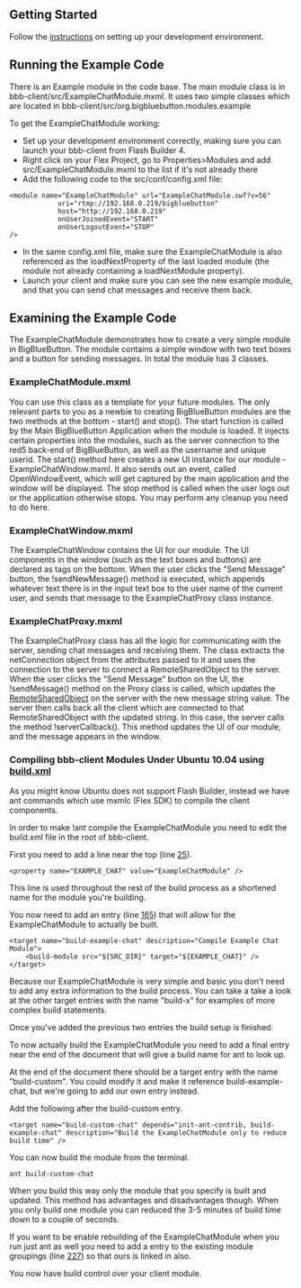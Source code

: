 ## Getting Started ##
Follow the [instructions](Developing.md) on setting up your development environment.

## Running the Example Code ##
There is an Example module in the code base. The main module class is in bbb-client/src/ExampleChatModule.mxml. It uses two simple classes which are located in bbb-client/src/org.bigbluebutton.modules.example

To get the ExampleChatModule working:
  * Set up your development environment correctly, making sure you can launch your bbb-client from Flash Builder 4.
  * Right click on your Flex Project, go to Properties>Modules and add src/ExampleChatModule.mxml to the list if it's not already there
  * Add the following code to the src/conf/config.xml file:
```
<module name="ExampleChatModule" url="ExampleChatModule.swf?v=56" 
			uri="rtmp://192.168.0.219/bigbluebutton" 
			host="http://192.168.0.219" 
			onUserJoinedEvent="START" 
			onUserLogoutEvent="STOP"
/>
```
  * In the same config.xml file, make sure the ExampleChatModule is also referenced as the loadNextProperty of the last loaded module (the module not already containing a loadNextModule property).
  * Launch your client and make sure you can see the new example module, and that you can send chat messages and receive them back.

## Examining the Example Code ##
The ExampleChatModule demonstrates how to create a very simple module in BigBlueButton. The module contains a simple window with two text boxes and a button for sending messages. In total the module has 3 classes.

### ExampleChatModule.mxml ###
You can use this class as a template for your future modules. The only relevant parts to you as a newbie to creating BigBlueButton modules are the two methods at the bottom - start() and stop(). The start function is called by the Main BigBlueButton Application when the module is loaded. It injects certain properties into the modules, such as the server connection to the red5 back-end of BigBlueButton, as well as the username and unique userid. The start() method here creates a new UI instance for our module - ExampleChatWindow.mxml. It also sends out an event, called OpenWindowEvent, which will get captured by the main application and the window will be displayed. The stop method is called when the user logs out or the application otherwise stops. You may perform any cleanup you need to do here.

### ExampleChatWindow.mxml ###
The ExampleChatWindow contains the UI for our module. The UI components in the window (such as the text boxes and buttons) are declared as tags on the bottom. When the user clicks the "Send Message" button, the !sendNewMessage() method is executed, which appends whatever text there is in the input text box to the user name of the current user, and sends that message to the ExampleChatProxy class instance.

### ExampleChatProxy.mxml ###
The ExampleChatProxy class has all the logic for communicating with the server, sending chat messages and receiving them. The class extracts the netConnection object from the attributes passed to it and uses the connection to the server to connect a RemoteSharedObject to the server. When the user clicks the "Send Message" button on the UI, the !sendMessage() method on the Proxy class is called, which updates the [RemoteSharedObject](http://livedocs.adobe.com/flex/3/langref/flash/net/SharedObject.html) on the server with the new message string value. The server then calls back all the client which are connected to that RemoteSharedObject with the updated string. In this case, the server calls the method !serverCallback(). This method updates the UI of our module, and the message appears in the window.

### Compiling bbb-client Modules Under Ubuntu 10.04 using [build.xml](https://github.com/bigbluebutton/bigbluebutton/blob/master/bigbluebutton-client/build.xml) ###
As you might know Ubuntu does not support Flash Builder, instead we have ant commands which use mxmlc (Flex SDK) to compile the client components.

In order to make !ant compile the ExampleChatModule you need to edit the build.xml file in the root of bbb-client.

First you need to add a line near the top (line [25](https://github.com/bigbluebutton/bigbluebutton/blob/master/bigbluebutton-client/build.xml#L25)).

```
<property name="EXAMPLE_CHAT" value="ExampleChatModule" />
```

This line is used throughout the rest of the build process as a shortened name for the module you're building.

You now need to add an entry (line [165](https://github.com/bigbluebutton/bigbluebutton/blob/master/bigbluebutton-client/build.xml#L165)) that will allow for the ExampleChatModule to actually be built.

```
<target name="build-example-chat" description="Compile Example Chat Module">
	<build-module src="${SRC_DIR}" target="${EXAMPLE_CHAT}" />
</target>
```

Because our ExampleChatModule is very simple and basic you don't need to add any extra information to the build process. You can take a take a look at the other target entries with the name "build-x" for examples of more complex build statements.

Once you've added the previous two entries the build setup is finished.

To now actually build the ExampleChatModule you need to add a final entry near the end of the document that will give a build name for ant to look up.

At the end of the document there should be a target entry with the name "build-custom". You could modify it and make it reference build-example-chat, but we're going to add our own entry instead.

Add the following after the build-custom entry.

```
<target name="build-custom-chat" depends="init-ant-contrib, build-example-chat" description="Build the ExampleChatModule only to reduce build time" />
```

You can now build the module from the terminal.

```
ant build-custom-chat 
```

When you build this way only the module that you specify is built and updated. This method has advantages and disadvantages though. When you only build one module you can reduced the 3-5 minutes of build time down to a couple of seconds.

If you want to be enable rebuilding of the ExampleChatModule when you run just ant as well you need to add a entry to the existing module groupings (line [227](https://github.com/bigbluebutton/bigbluebutton/blob/master/bigbluebutton-client/build.xml#L227)) so that ours is linked in also.

You now have build control over your client module.